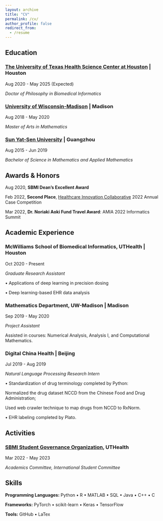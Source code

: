 ```yaml
---
layout: archive
title: "CV"
permalink: /cv/
author_profile: false
redirect_from:
  - /resume
---
```



## Education

### [The University of Texas Health Science Center at Houston](https://www.uth.edu/) | Houston                               

Aug 2020 - May 2025 (Expected)

*Doctor of Philosophy in Biomedical Informatics* 


### [University of Wisconsin-Madison](https://www.wisc.edu/) | Madison                               

Aug 2018 - May 2020

*Master of Arts in Mathematics*


### [Sun Yat-Sen University](https://www.sysu.edu.cn/sysuen/) | Guangzhou                                      

Aug 2015 - Jun 2019

*Bachelor of Science in Mathematics and Applied Mathematics*


## Awards & Honors

Aug 2020, **SBMI Dean’s Excellent Award**

Feb 2022, **Second Place**, [Healthcare Innovation Collaborative](https://www.txhic.com/) 2022 Annual Case Competition

Mar 2022, **Dr. Noriaki Aoki Fund Travel Award**: AMIA 2022 Informatics Summit


## Academic Experience                                  

### McWilliams School of Biomedical Informatics, UTHealth | Houston

Oct 2020 - Present

*Graduate Research Assistant*

•  Applications of deep learning in precision dosing

• Deep learning-based EHR data analysis


### Mathematics Department, UW-Madison | Madison

Sep 2019 - May 2020

*Project Assistant*

Assisted in courses: Numerical Analysis, Analysis I, and Computational Mathematics. 


### Digital China Health | Beijing 

Jul 2019 - Aug 2019

*Natural Language Processing Research Intern*

• Standardization of drug terminology completed by Python:

Normalized the drug dataset NCCD from the Chinese Food and Drug Administration;

Used web crawler technique to map drugs from NCCD to RxNorm.

• EHR labeling completed by Plato.


## Activities

### [SBMI Student Governance Organization](https://sbmi.uth.edu/current-students/sgo.htm), UTHealth

Mar 2022 - May 2023

*Academics Committee, International Student Committee*

## Skills

**Programming Languages:** Python • R • MATLAB • SQL • Java • C++ • C

**Frameworks:** PyTorch • scikit-learn • Keras • TensorFlow

**Tools:** GitHub • LaTex
